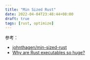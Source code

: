 ```yaml
---
title: "Min Sized Rust"
date: 2022-04-04T23:48:44+08:00
draft: true
tags: [rust, optimize]
---
```




<!--more-->

参考：

* [johnthagen/min-sized-rust](https://github.com/johnthagen/min-sized-rust#minimizing-rust-binary-size)
* [Why are Rust executables so huge?](https://stackoverflow.com/a/29008355/8566831)
